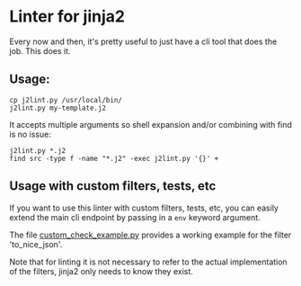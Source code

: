 # Linter for jinja2 #

Every now and then, it's pretty useful to just have a cli tool that does the job. This does it.

## Usage: ##
```
cp j2lint.py /usr/local/bin/
j2lint.py my-template.j2
```

It accepts multiple arguments so shell expansion and/or combining with find is no issue:

```
j2lint.py *.j2
find src -type f -name "*.j2" -exec j2lint.py '{}' +
```

## Usage with custom filters, tests, etc ##

If you want to use this linter with custom filters, tests, etc, you can easily
extend the main cli endpoint by passing in a `env` keyword argument.

The file [custom_check_example.py](custom_check_example.py) provides a working example for the filter
'to_nice_json'. 

Note that for linting it is not necessary to refer to the actual implementation
of the filters, jinja2 only needs to know they exist.
